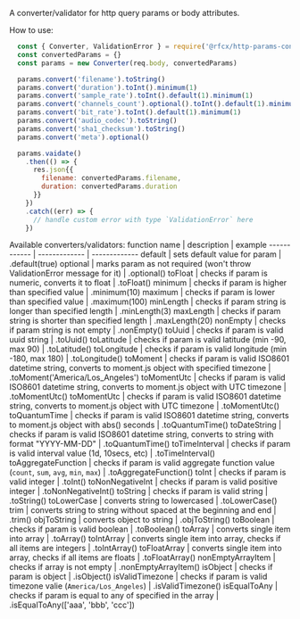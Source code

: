 A converter/validator for http query params or body attributes.

How to use:
```javascript
  const { Converter, ValidationError } = require('@rfcx/http-params-converter')
  const convertedParams = {}
  const params = new Converter(req.body, convertedParams)

  params.convert('filename').toString()
  params.convert('duration').toInt().minimum(1)
  params.convert('sample_rate').toInt().default(1).minimum(1)
  params.convert('channels_count').optional().toInt().default(1).minimum(1)
  params.convert('bit_rate').toInt().default(1).minimum(1)
  params.convert('audio_codec').toString()
  params.convert('sha1_checksum').toString()
  params.convert('meta').optional()

  params.vaidate()
    .then(() => {
      res.json{{
        filename: convertedParams.filename,
        duration: convertedParams.duration
      }}
    })
    .catch((err) => {
      // handle custom error with type `ValidationError` here
    })
```

Available converters/validators:
function name | description | example
------------ | ------------- | -------------
default | sets default value for param | .default(true)
optional | marks param as not required (won't throw ValidationError message for it) | .optional()
toFloat | checks if param is numeric, converts it to float | .toFloat()
minimum | checks if param is higher than specified value | .minimum(10)
maximum | checks if param is lower than specified value | .maximum(100)
minLength | checks if param string is longer than specified length | .minLength(3)
maxLength | checks if param string is shorter than specified length | .maxLength(20)
nonEmpty | checks if param string is not empty | .nonEmpty()
toUuid | checks if param is valid uuid string | .toUuid()
toLatitude | checks if param is valid latitude (min -90, max 90) | .toLatitude()
toLongitude | checks if param is valid longitude (min -180, max 180) | .toLongitude()
toMoment | checks if param is valid ISO8601 datetime string, converts to moment.js object with specified timezone | .toMoment('America/Los_Angeles')
toMomentUtc | checks if param is valid ISO8601 datetime string, converts to moment.js object with UTC timezone | .toMomentUtc()
toMomentUtc | checks if param is valid ISO8601 datetime string, converts to moment.js object with UTC timezone | .toMomentUtc()
toQuantumTime | checks if param is valid ISO8601 datetime string, converts to moment.js object with abs() seconds | .toQuantumTime()
toDateString | checks if param is valid ISO8601 datetime string, converts to string with format "YYYY-MM-DD" | .toQuantumTime()
toTimeInterval | checks if param is valid interval value (1d, 10secs, etc) | .toTimeInterval()
toAggregateFunction | checks if param is valid aggregate function value (`count`, `sum`, `avg`, `min`, `max`) | .toAggregateFunction()
toInt | checks if param is valid integer | .toInt()
toNonNegativeInt | checks if param is valid positive integer | .toNonNegativeInt()
toString | checks if param is valid string | .toString()
toLowerCase | converts string to lowercased | .toLowerCase()
trim | converts string to string without spaced at the beginning and end | .trim()
objToString | converts object to string | .objToString()
toBoolean | checks if param is valid boolean | .toBoolean()
toArray | converts single item into array | .toArray()
toIntArray | converts single item into array, checks if all items are integers | .toIntArray()
toFloatArray | converts single item into array, checks if all items are floats | .toFloatArray()
nonEmptyArrayItem | checks if array is not empty | .nonEmptyArrayItem()
isObject | checks if param is object | .isObject()
isValidTimezone | checks if param is valid timezone valie (`America/Los_Angeles`) | .isValidTimezone()
isEqualToAny | checks if param is equal to any of specified in the array | .isEqualToAny(['aaa', 'bbb', 'ccc'])
